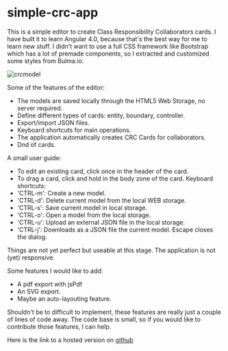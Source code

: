 # simple-crc-app
This is a simple editor to create Class Responsibility Collaborators cards.
I have built it to learn Angular 4.0, because that's the best way for me to learn new stuff.
I didn't want to use a full CSS framework like Bootstrap which has a lot of premade components, 
so I extracted and customized some styles from Bulma.io.




![crcmodel](https://github.com/guidolx/simple-crc-app/blob/master/CRC_MODEL.png?raw=true)


Some of the features of the editor:
- The models are saved locally through the HTML5 Web Storage, no server required.
- Define different types of cards: entity, boundary, controller.
- Export/import JSON files.
- Keyboard shortcuts for main operations.
- The application automatically creates CRC Cards for collaborators.
- Dnd of cards.


A small user guide:
 - To edit an existing card, click once in the header of the card.
 - To drag a card, click and hold in the body zone of the card.
 Keyboard shortcuts:
  - 'CTRL-m': Create a new model.
  - 'CTRL-d': Delete current model from the local WEB storage.
  - 'CTRL-s': Save current model in local storage.
  - 'CTRL-o': Open a model from the local storage.
  - 'CTRL-u': Upload an external JSON file in the local storage.
  - 'CTRL-j': Downloads as a JSON file the current model.
   Escape closes the dialog.



Things are not yet perfect but useable at this stage.
The application is not (yet) responsive.

Some features I would like to add:
- A pdf export with jsPdf
- An SVG export.
- Maybe an auto-layouting feature.

Shouldn't be to difficult to implement,
these features are really just a couple of lines of code away.
The code base is small, so if you would like 
to contribute those features, I can help.


Here is the link to a hosted version on [github](https://guidolx.github.io/simple-crc-app/)


